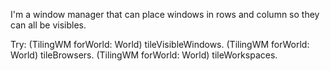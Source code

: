 I'm a window manager that can place windows in rows and column so they can all be visibles.

Try:
	(TilingWM forWorld: World) tileVisibleWindows.
	(TilingWM forWorld: World) tileBrowsers.
	(TilingWM forWorld: World) tileWorkspaces.
